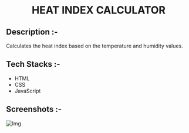 # <p align="center">HEAT INDEX CALCULATOR</p>

## Description :-

Calculates the heat index based on the temperature and humidity values. 

## Tech Stacks :-

- HTML
- CSS
- JavaScript

## Screenshots :-

![Img](https://github.com/AmrutaJayanti/CalcDiverse/blob/ebfb852ccbc8c5a10e6ac0b6cd9de76db411edff/Calculators/Heat-Index-Calculator/Screenshot.png)
